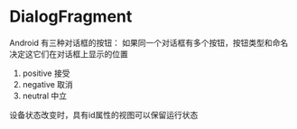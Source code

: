 # DialogFragment

Android 有三种对话框的按钮： 如果同一个对话框有多个按钮，按钮类型和命名决定这它们在对话框上显示的位置
1. positive  接受
2. negative  取消
3. neutral   中立


设备状态改变时，具有id属性的视图可以保留运行状态